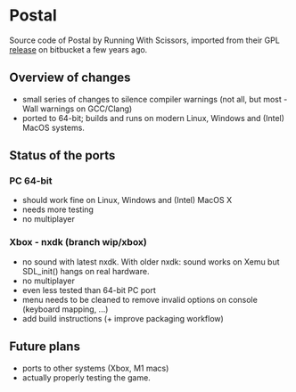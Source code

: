 # Postal

Source code of Postal by Running With Scissors, imported from their GPL [release](https://runningwithscissors.com/the-original-postal-has-been-made-open-source/) on bitbucket a few years ago.

## Overview of changes
- small series of changes to silence compiler warnings (not all, but most -Wall warnings on GCC/Clang)
- ported to 64-bit; builds and runs on modern Linux, Windows and (Intel) MacOS systems.

## Status of the ports

### PC 64-bit
- should work fine on Linux, Windows and (Intel) MacOS X
- needs more testing
- no multiplayer

### Xbox - nxdk (branch wip/xbox)
- no sound with latest nxdk. With older nxdk: sound works on Xemu but SDL_init() hangs on real hardware.
- no multiplayer
- even less tested than 64-bit PC port
- menu needs to be cleaned to remove invalid options on console (keyboard mapping, ...)
- add build instructions (+ improve packaging workflow)

## Future plans
- ports to other systems (Xbox, M1 macs)
- actually properly testing the game.
